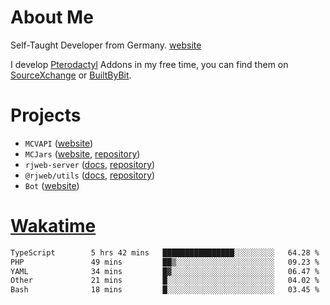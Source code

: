 # About Me

Self-Taught Developer from Germany. [website](https://rjansen.dev)

I develop [Pterodactyl](https://pterodactyl.io) Addons in my free time, you can find
them on [SourceXchange](https://www.sourcexchange.net/teams/356/profile) or [BuiltByBit](https://builtbybit.com/search/3078009).

# Projects

- `MCVAPI` ([website](https://versions.mcjars.app))
- `MCJars` ([website](https://mcjars.app), [repository](https://github.com/0x7d8/mcjar))
- `rjweb-server` ([docs](https://server.rjweb.dev), [repository](https://github.com/0x7d8/NPM_WEB-SERVER))
- `@rjweb/utils` ([docs](https://utils.rjweb.dev), [repository](https://github.com/0x7d8/rjweb-utils))
- `Bot` ([website](https://bot.rjns.dev))

# [Wakatime](https://wakatime.com/@0x7d8)

<!--START_SECTION:waka-->

```txt
TypeScript        5 hrs 42 mins   ████████████████░░░░░░░░░   64.28 %
PHP               49 mins         ██▒░░░░░░░░░░░░░░░░░░░░░░   09.23 %
YAML              34 mins         █▓░░░░░░░░░░░░░░░░░░░░░░░   06.47 %
Other             21 mins         █░░░░░░░░░░░░░░░░░░░░░░░░   04.02 %
Bash              18 mins         █░░░░░░░░░░░░░░░░░░░░░░░░   03.45 %
```

<!--END_SECTION:waka-->
